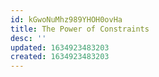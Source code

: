 ```yaml
---
id: kGwoNuMhz989YHOH0ovHa
title: The Power of Constraints
desc: ''
updated: 1634923483203
created: 1634923483203
---
```


